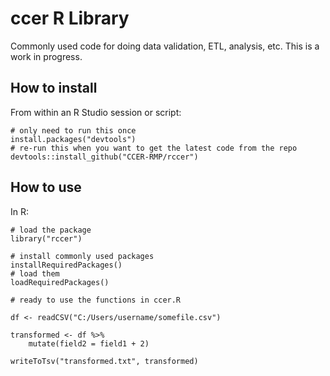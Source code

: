 
# ccer R Library

Commonly used code for doing data validation, ETL, analysis, etc. This
is a work in progress.

## How to install

From within an R Studio session or script:

```
# only need to run this once
install.packages("devtools")
# re-run this when you want to get the latest code from the repo
devtools::install_github("CCER-RMP/rccer")
```

## How to use

In R:

```
# load the package
library("rccer")

# install commonly used packages
installRequiredPackages()
# load them
loadRequiredPackages()

# ready to use the functions in ccer.R

df <- readCSV("C:/Users/username/somefile.csv")

transformed <- df %>%
    mutate(field2 = field1 + 2)

writeToTsv("transformed.txt", transformed)
```
